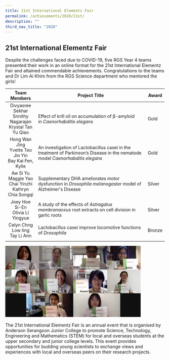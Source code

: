 ```yaml
---
title: 21st International Elementz Fair
permalink: /achievements/2020/21st/
description: ""
third_nav_title: "2020"
---
```

## 21st International Elementz Fair

Despite the challenges faced due to COVID-19, five RGS Year 4 teams presented their work in an online format for the 21st International Elementz Fair and attained commendable achievements. Congratulations to the teams and Dr Lim Ai Khim from the RGS Science department who mentored the girls!

| Team Members  | Project Title  | Award  |
|:-:|---|---|
| Divyasree Sekhar  <br>Srinithy Nagarajan  <br>Krystal Tan Yu Qiao  | Effect of krill oil on accumulation of β-amyloid in _Caenorhabditis elegans_  | Gold  |
| Hong Wan Jing  <br>Yvette Teo Jin Yin  <br>Bay Kai Fen, Kylie  | An investigation of Lactobacillus casei in the treatment of Parkinson’s Disease in the nematode model _Caenorhabditis elegans_  |Gold   |
| Aw Si Yu  <br>Maggie Yao Chai Yinzhi  <br>Kathryn Chia Songqi  | Supplementary DHA ameliorates motor dysfunction in _Drosophila_ _melanogaster_ model of Alzheimer's Disease  |Silver   |
| Joey Hoe Si-En  <br>Olivia Li Yingyue  |  A study of the effects of _Astragalus membranaceus_ root extracts on cell division in garlic roots |  Silver |
| Celyn Chng  <br>Low Iing  <br>Tay Li Ann  | Lactobacillus casei improve locomotive functions of _Drosophila_  | Bronze  |
|   |   |   |

<img src="/images/21st International Elementz Fair.png" style="width:85%">

The 21st International Elementz Fair is an annual event that is organised by Anderson Serangoon Junior College to promote Science, Technology, Engineering and Mathematics (STEM) for local and overseas students at the upper secondary and junior college levels. This event provides opportunities for budding young scientists to exchange views and experiences with local and overseas peers on their research projects.